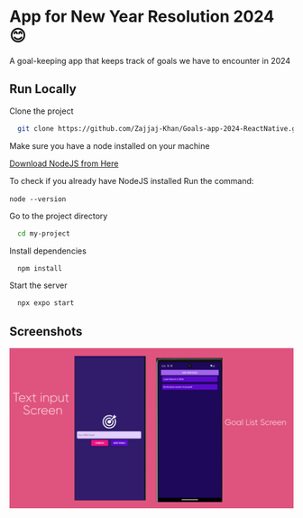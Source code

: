 
# App for New Year Resolution 2024 😊

A goal-keeping app that keeps track of goals we have to encounter in 2024




## Run Locally

Clone the project

```bash
  git clone https://github.com/Zajjaj-Khan/Goals-app-2024-ReactNative.git
```
Make sure you have a node installed on your machine


[Download NodeJS from Here](https://nodejs.org/en/download/current)

To check if you already have NodeJS installed Run the command:

```node --version```

Go to the project directory

```bash
  cd my-project
```

Install dependencies

```bash
  npm install
```

Start the server

```bash
  npx expo start
```


## Screenshots

![App Screenshot](https://github.com/Zajjaj-Khan/Goals-app-2024-ReactNative/blob/master/assets/images/ScreenShot_App.jpg)


